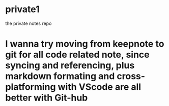 # private1
the private notes repo

# I wanna try moving from keepnote to git for all code related note, since syncing and referencing, plus markdown formating and cross-platforming with VScode are all better with Git-hub
